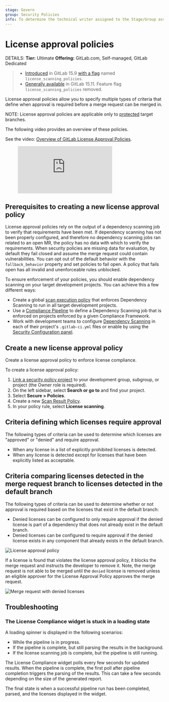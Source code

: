 ```yaml
---
stage: Govern
group: Security Policies
info: To determine the technical writer assigned to the Stage/Group associated with this page, see https://handbook.gitlab.com/handbook/product/ux/technical-writing/#assignments
---
```


# License approval policies

DETAILS:
**Tier:** Ultimate
**Offering:** GitLab.com, Self-managed, GitLab Dedicated

> - [Introduced](https://gitlab.com/groups/gitlab-org/-/epics/8092) in GitLab 15.9 [with a flag](../../administration/feature_flags.md) named `license_scanning_policies`.
> - [Generally available](https://gitlab.com/gitlab-org/gitlab/-/issues/397644) in GitLab 15.11. Feature flag `license_scanning_policies` removed.

License approval policies allow you to specify multiple types of criteria that define when approval is required before a merge request can be merged in.

NOTE:
License approval policies are applicable only to [protected](../project/protected_branches.md) target branches.

The following video provides an overview of these policies.

<div class="video-fallback">
  See the video: <a href="https://www.youtube.com/watch?v=34qBQ9t8qO8">Overview of GitLab License Approval Policies</a>.
</div>
<figure class="video-container">
  <iframe src="https://www.youtube-nocookie.com/embed/34qBQ9t8qO8" frameborder="0" allowfullscreen> </iframe>
</figure>

## Prerequisites to creating a new license approval policy

License approval policies rely on the output of a dependency scanning job to verify that requirements have been met. If dependency scanning has not been properly configured, and therefore no dependency scanning jobs ran related to an open MR, the policy has no data with which to verify the requirements. When security policies are missing data for evaluation, by default they fail closed and assume the merge request could contain vulnerabilities. You can opt out of the default behavior with the `fallback_behavior` property and set policies to fail open. A policy that fails open has all invalid and unenforceable rules unblocked.

To ensure enforcement of your policies, you should enable dependency scanning on your target development projects. You can achieve this a few different ways:

- Create a global [scan execution policy](../application_security/policies/scan-execution-policies.md) that enforces Dependency Scanning to run in all target development projects.
- Use a [Compliance Pipeline](../../user/group/compliance_frameworks.md#compliance-frameworks) to define a Dependency Scanning job that is enforced on projects enforced by a given Compliance Framework.
- Work with development teams to configure [Dependency Scanning](../../user/application_security/dependency_scanning/index.md) in each of their project's `.gitlab-ci.yml` files or enable by using the [Security Configuration panel](../application_security/configuration/index.md).

## Create a new license approval policy

Create a license approval policy to enforce license compliance.

To create a license approval policy:

1. [Link a security policy project](../application_security/policies/index.md#policy-implementation) to your development group, subgroup, or project (the Owner role is required).
1. On the left sidebar, select **Search or go to** and find your project.
1. Select **Secure > Policies**.
1. Create a new [Scan Result Policy](../application_security/policies/scan-result-policies.md).
1. In your policy rule, select **License scanning**.

## Criteria defining which licenses require approval

The following types of criteria can be used to determine which licenses are "approved" or "denied" and require approval.

- When any license in a list of explicitly prohibited licenses is detected.
- When any license is detected except for licenses that have been explicitly listed as acceptable.

## Criteria comparing licenses detected in the merge request branch to licenses detected in the default branch

The following types of criteria can be used to determine whether or not approval is required based on the licenses that exist in the default branch:

- Denied licenses can be configured to only require approval if the denied license is part of a dependency that does not already exist in the default branch.
- Denied licenses can be configured to require approval if the denied license exists in any component that already exists in the default branch.

![License approval policy](img/license_approval_policy_v15_9.png)

If a license is found that violates the license approval policy, it blocks the merge request and instructs the developer to remove it. Note, the merge request is not able to be merged until the `denied` license is removed unless an eligible approver for the License Approval Policy approves the merge request.

![Merge request with denied licenses](img/denied_licenses_v15_3.png)

## Troubleshooting

### The License Compliance widget is stuck in a loading state

A loading spinner is displayed in the following scenarios:

- While the pipeline is in progress.
- If the pipeline is complete, but still parsing the results in the background.
- If the license scanning job is complete, but the pipeline is still running.

The License Compliance widget polls every few seconds for updated results. When the pipeline is complete, the first poll after pipeline completion triggers the parsing of the results. This can take a few seconds depending on the size of the generated report.

The final state is when a successful pipeline run has been completed, parsed, and the licenses displayed in the widget.
